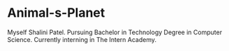 # Animal-s-Planet
Myself Shalini Patel. Pursuing Bachelor in Technology Degree in Computer Science. Currently interning in The Intern Academy.
